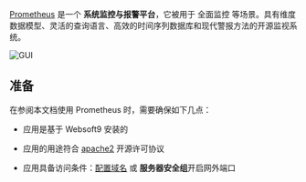 [Prometheus](https://prometheus.io/) 是一个 **系统监控与报警平台**，它被用于 全面监控  等场景。具有维度数据模型、灵活的查询语言、高效的时间序列数据库和现代警报方法的开源监视系统。


![GUI](https://libs.websoft9.com/Websoft9/DocsPicture/zh/prometheus/prometheus-gui-websoft9.webp)


## 准备

在参阅本文档使用 Prometheus 时，需要确保如下几点：

- 应用是基于 Websoft9 安装的

- 应用的用途符合 [apache2](https://opensource.org/licenses/Apache-2.0) 开源许可协议

- 应用具备访问条件：[配置域名](./guide/appsetdomain) 或 **服务器安全组**开启网外端口